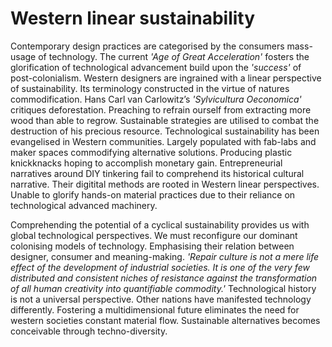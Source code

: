 # Western linear sustainability



Contemporary design practices are categorised by the consumers mass-usage of technology. The current *'Age of Great Acceleration'* fosters the glorification of technological advancement build upon the *'success'* of post-colonialism. Western designers are ingrained with a linear perspective of sustainability. Its terminology constructed in the virtue of natures commodification. Hans Carl van Carlowitz’s *'Sylvicultura Oeconomica'* critiques deforestation. Preaching to refrain ourself from extracting more wood than able to regrow. Sustainable strategies are utilised to combat the destruction of his precious resource. Technological sustainability has been evangelised in Western communities. Largely populated with fab-labs and maker spaces commodifying alternative solutions. Producing plastic knickknacks hoping to accomplish monetary gain. Entrepreneurial narratives around DIY tinkering fail to comprehend its historical cultural narrative. Their digitital methods are rooted in Western linear perspectives. Unable to glorify hands-on material practices due to their reliance on technological advanced machinery. 



Comprehending the potential of a cyclical sustainability provides us with global technological perspectives. We must reconfigure our dominant colonising models of technology. Emphasising their relation between designer, consumer and meaning-making. *'Repair culture is not a mere life effect of the development of industrial societies. It is one of the very few distributed and consistent niches of resistance against the transformation of all human creativity into quantifiable commodity.'* Technological history is not a universal perspective. Other nations have manifested technology differently. Fostering a multidimensional future eliminates the need for western societies constant material flow. Sustainable alternatives becomes conceivable through techno-diversity. 
